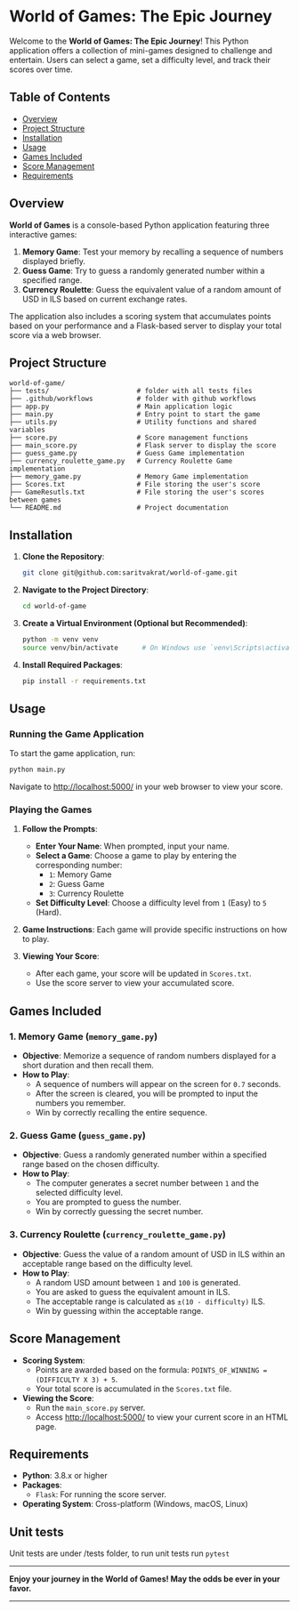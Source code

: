 # World of Games: The Epic Journey

Welcome to the **World of Games: The Epic Journey**! This Python application offers a collection of mini-games designed to challenge and entertain. Users can select a game, set a difficulty level, and track their scores over time.

## Table of Contents

- [Overview](#overview)
- [Project Structure](#project-structure)
- [Installation](#installation)
- [Usage](#usage)
- [Games Included](#games-included)
- [Score Management](#score-management)
- [Requirements](#requirements)

## Overview

**World of Games** is a console-based Python application featuring three interactive games:

1. **Memory Game**: Test your memory by recalling a sequence of numbers displayed briefly.
2. **Guess Game**: Try to guess a randomly generated number within a specified range.
3. **Currency Roulette**: Guess the equivalent value of a random amount of USD in ILS based on current exchange rates.

The application also includes a scoring system that accumulates points based on your performance and a Flask-based server to display your total score via a web browser.

## Project Structure

```
world-of-game/
├── tests/                      # folder with all tests files
├── .github/workflows           # folder with github workflows
├── app.py                      # Main application logic
├── main.py                     # Entry point to start the game
├── utils.py                    # Utility functions and shared variables
├── score.py                    # Score management functions
├── main_score.py               # Flask server to display the score
├── guess_game.py               # Guess Game implementation
├── currency_roulette_game.py   # Currency Roulette Game implementation
├── memory_game.py              # Memory Game implementation
├── Scores.txt                  # File storing the user's score
├── GameResutls.txt             # File storing the user's scores between games
└── README.md                   # Project documentation
```

## Installation

1. **Clone the Repository**:

   ```bash
   git clone git@github.com:saritvakrat/world-of-game.git
   ```

2. **Navigate to the Project Directory**:

   ```bash
   cd world-of-game
   ```

3. **Create a Virtual Environment (Optional but Recommended)**:

   ```bash
   python -m venv venv
   source venv/bin/activate      # On Windows use `venv\Scripts\activate`
   ```

4. **Install Required Packages**:

   ```bash
   pip install -r requirements.txt
   ```

## Usage

### Running the Game Application

To start the game application, run:

```bash
python main.py
```

Navigate to [http://localhost:5000/](http://localhost:5000/) in your web browser to view your score.

### Playing the Games

1. **Follow the Prompts**:
   - **Enter Your Name**: When prompted, input your name.
   - **Select a Game**: Choose a game to play by entering the corresponding number:
      - `1`: Memory Game
      - `2`: Guess Game
      - `3`: Currency Roulette
   - **Set Difficulty Level**: Choose a difficulty level from `1` (Easy) to `5` (Hard).

2. **Game Instructions**: Each game will provide specific instructions on how to play.

3. **Viewing Your Score**:
   - After each game, your score will be updated in `Scores.txt`.
   - Use the score server to view your accumulated score.

## Games Included

### 1. Memory Game (`memory_game.py`)

- **Objective**: Memorize a sequence of random numbers displayed for a short duration and then recall them.
- **How to Play**:
   - A sequence of numbers will appear on the screen for `0.7` seconds.
   - After the screen is cleared, you will be prompted to input the numbers you remember.
   - Win by correctly recalling the entire sequence.

### 2. Guess Game (`guess_game.py`)

- **Objective**: Guess a randomly generated number within a specified range based on the chosen difficulty.
- **How to Play**:
   - The computer generates a secret number between `1` and the selected difficulty level.
   - You are prompted to guess the number.
   - Win by correctly guessing the secret number.

### 3. Currency Roulette (`currency_roulette_game.py`)

- **Objective**: Guess the value of a random amount of USD in ILS within an acceptable range based on the difficulty level.
- **How to Play**:
   - A random USD amount between `1` and `100` is generated.
   - You are asked to guess the equivalent amount in ILS.
   - The acceptable range is calculated as `±(10 - difficulty)` ILS.
   - Win by guessing within the acceptable range.

## Score Management

- **Scoring System**:
   - Points are awarded based on the formula: `POINTS_OF_WINNING = (DIFFICULTY X 3) + 5`.
   - Your total score is accumulated in the `Scores.txt` file.
- **Viewing the Score**:
   - Run the `main_score.py` server.
   - Access [http://localhost:5000/](http://localhost:5000/) to view your current score in an HTML page.

## Requirements

- **Python**: 3.8.x or higher
- **Packages**:
   - `Flask`: For running the score server.
- **Operating System**: Cross-platform (Windows, macOS, Linux)

## Unit tests
Unit tests are under /tests folder, to run unit tests run `pytest`

---

**Enjoy your journey in the World of Games! May the odds be ever in your favor.**

---

